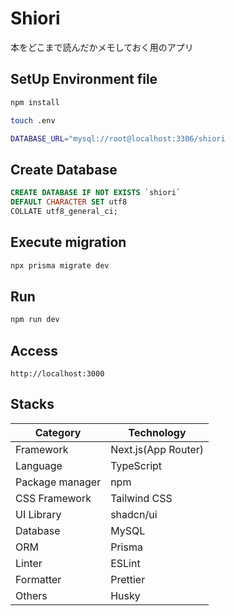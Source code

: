 # Shiori

本をどこまで読んだかメモしておく用のアプリ

## SetUp Environment file

```bash
npm install
```

```bash
touch .env
```

```bash
DATABASE_URL="mysql://root@localhost:3306/shiori
```

## Create Database

```sql
CREATE DATABASE IF NOT EXISTS `shiori`
DEFAULT CHARACTER SET utf8
COLLATE utf8_general_ci;
```

## Execute migration

```bash
npx prisma migrate dev
```

## Run

```bash
npm run dev
```

## Access

```
http://localhost:3000
```

## Stacks

| Category        | Technology          |
| --------------- | ------------------- |
| Framework       | Next.js(App Router) |
| Language        | TypeScript          |
| Package manager | npm                 |
| CSS Framework   | Tailwind CSS        |
| UI Library      | shadcn/ui           |
| Database        | MySQL               |
| ORM             | Prisma              |
| Linter          | ESLint              |
| Formatter       | Prettier            |
| Others          | Husky               |
